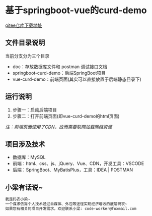# 基于springboot-vue的curd-demo

[gitee仓库下载地址](https://gitee.com/CHINA_LIANG888888/springboot-vue-curd-demo)


## 文件目录说明

当前分支分为三个目录
- doc：存放数据库文件和 postman 调试接口文档
- springboot-curd-demo：后端SpringBoot项目
- vue-curd-demo：前端页面(其实可以直接放置于后端静态目录下)



## 运行说明

1. 步骤一：启动后端项目
2. 步骤二：打开前端页面(即vue-curd-demo的html页面)

*注：前端页面使用了CDN，故而需要联网加载网络资源*



## 项目涉及技术

- 数据库：MySQL
- 前端：html、css、js、jQuery、Vue、CDN，开发工具：VSCODE
- 后端：SpringBoot、MyBatisPlus，工具：IDEA | POSTMAN



## 小梁有话说~

```markdown
我是码农小梁~
一个谋求依靠个人技术通过自媒体、外包等途径实现经济增收的底层码农~
如果您有相关的项目开发需求，欢迎联系小梁: code-worker@foxmail.com
```
